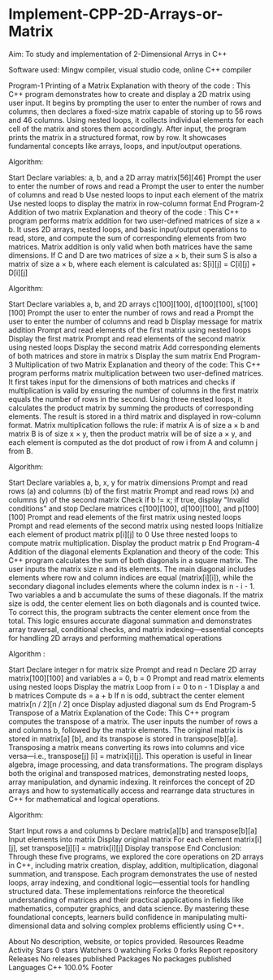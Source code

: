 # Implement-CPP-2D-Arrays-or-Matrix
Aim:
To study and implementation of 2-Dimensional Arrys in C++

Software used:
Mingw compiler, visual studio code, online C++ compiler

Program-1 Printing of a Matrix
Explanation with theory of the code : This C++ program demonstrates how to create and display a 2D matrix using user input. It begins by prompting the user to enter the number of rows and columns, then declares a fixed-size matrix capable of storing up to 56 rows and 46 columns. Using nested loops, it collects individual elements for each cell of the matrix and stores them accordingly. After input, the program prints the matrix in a structured format, row by row. It showcases fundamental concepts like arrays, loops, and input/output operations.

Algorithm:

Start
Declare variables: a, b, and a 2D array matrix[56][46]
Prompt the user to enter the number of rows and read a
Prompt the user to enter the number of columns and read b
Use nested loops to input each element of the matrix
Use nested loops to display the matrix in row-column format
End
Program-2 Addition of two matrix
Explanation and theory of the code : This C++ program performs matrix addition for two user-defined matrices of size a × b. It uses 2D arrays, nested loops, and basic input/output operations to read, store, and compute the sum of corresponding elements from two matrices. Matrix addition is only valid when both matrices have the same dimensions. If C and D are two matrices of size a × b, their sum S is also a matrix of size a × b, where each element is calculated as: S[i][j] = C[i][j] + D[i][j]

Algorithm:

Start
Declare variables a, b, and 2D arrays c[100][100], d[100][100], s[100][100]
Prompt the user to enter the number of rows and read a
Prompt the user to enter the number of columns and read b
Display message for matrix addition
Prompt and read elements of the first matrix using nested loops
Display the first matrix
Prompt and read elements of the second matrix using nested loops
Display the second matrix
Add corresponding elements of both matrices and store in matrix s
Display the sum matrix
End
Program-3 Multiplication of two Matrix
Explanation and theory of the code: This C++ program performs matrix multiplication between two user-defined matrices. It first takes input for the dimensions of both matrices and checks if multiplication is valid by ensuring the number of columns in the first matrix equals the number of rows in the second. Using three nested loops, it calculates the product matrix by summing the products of corresponding elements. The result is stored in a third matrix and displayed in row-column format. Matrix multiplication follows the rule: if matrix A is of size a × b and matrix B is of size x × y, then the product matrix will be of size a × y, and each element is computed as the dot product of row i from A and column j from B.

Algorithm:

Start
Declare variables a, b, x, y for matrix dimensions
Prompt and read rows (a) and columns (b) of the first matrix
Prompt and read rows (x) and columns (y) of the second matrix
Check if b != x; if true, display "Invalid conditions" and stop
Declare matrices c[100][100], d[100][100], and p[100][100]
Prompt and read elements of the first matrix using nested loops
Prompt and read elements of the second matrix using nested loops
Initialize each element of product matrix p[i][j] to 0
Use three nested loops to compute matrix multiplication.
Display the product matrix p
End
Program-4 Addition of the diagonal elements
Explanation and theory of the code: This C++ program calculates the sum of both diagonals in a square matrix. The user inputs the matrix size n and its elements. The main diagonal includes elements where row and column indices are equal (matrix[i][i]), while the secondary diagonal includes elements where the column index is n - i - 1. Two variables a and b accumulate the sums of these diagonals. If the matrix size is odd, the center element lies on both diagonals and is counted twice. To correct this, the program subtracts the center element once from the total. This logic ensures accurate diagonal summation and demonstrates array traversal, conditional checks, and matrix indexing—essential concepts for handling 2D arrays and performing mathematical operations

Algorithm :

Start
Declare integer n for matrix size
Prompt and read n
Declare 2D array matrix[100][100] and variables a = 0, b = 0
Prompt and read matrix elements using nested loops
Display the matrix
Loop from i = 0 to n - 1
Display a and b matrices
Compute ds = a + b
If n is odd, subtract the center element matrix[n / 2][n / 2] once
Display adjusted diagonal sum ds
End
Program-5 Transpose of a Matrix
Explanation of the Code: This C++ program computes the transpose of a matrix. The user inputs the number of rows a and columns b, followed by the matrix elements. The original matrix is stored in matrix[a] [b], and its transpose is stored in transpose[b][a]. Transposing a matrix means converting its rows into columns and vice versa—i.e., transpose[j] [i] = matrix[i][j]. This operation is useful in linear algebra, image processing, and data transformations. The program displays both the original and transposed matrices, demonstrating nested loops, array manipulation, and dynamic indexing. It reinforces the concept of 2D arrays and how to systematically access and rearrange data structures in C++ for mathematical and logical operations.

Algorithm:

Start
Input rows a and columns b
Declare matrix[a][b] and transpose[b][a]
Input elements into matrix
Display original matrix
For each element matrix[i][j], set transpose[j][i] = matrix[i][j]
Display transpose
End
Conclusion:
Through these five programs, we explored the core operations on 2D arrays in C++, including matrix creation, display, addition, multiplication, diagonal summation, and transpose. Each program demonstrates the use of nested loops, array indexing, and conditional logic—essential tools for handling structured data. These implementations reinforce the theoretical understanding of matrices and their practical applications in fields like mathematics, computer graphics, and data science. By mastering these foundational concepts, learners build confidence in manipulating multi-dimensional data and solving complex problems efficiently using C++.

About
No description, website, or topics provided.
Resources
 Readme
 Activity
Stars
 0 stars
Watchers
 0 watching
Forks
 0 forks
Report repository
Releases
No releases published
Packages
No packages published
Languages
C++
100.0%
Footer
